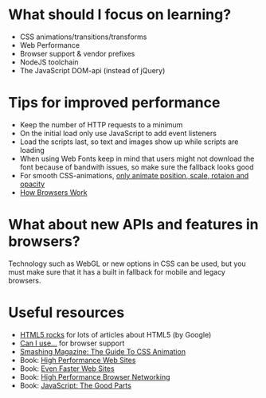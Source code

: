 # What should I focus on learning?

* CSS animations/transitions/transforms
* Web Performance
* Browser support & vendor prefixes
* NodeJS toolchain
* The JavaScript DOM-api (instead of jQuery)


# Tips for improved performance

* Keep the number of HTTP requests to a minimum
* On the initial load only use JavaScript to add event listeners
* Load the scripts last, so text and images show up while scripts are loading
* When using Web Fonts keep in mind that users might not download the font because of bandwith issues, so make sure the fallback looks good
* For smooth CSS-animations, [only animate position, scale, rotaion and opacity](http://www.html5rocks.com/en/tutorials/speed/high-performance-animations/)
* [How Browsers Work](http://www.html5rocks.com/en/tutorials/internals/howbrowserswork/)

# What about new APIs and features in browsers?

Technology such as WebGL or new options in CSS can be used, but you must make sure that it has a built in fallback for mobile and legacy browsers.

# Useful resources
* [HTML5 rocks](http://www.html5rocks.com/) for lots of articles about HTML5 (by Google)
* [Can I use...](http://caniuse.com/) for browser support
* [Smashing Magazine: The Guide To CSS Animation](http://coding.smashingmagazine.com/2011/09/14/the-guide-to-css-animation-principles-and-examples/)
* Book: [High Performance Web Sites](http://shop.oreilly.com/product/9780596529307.do)
* Book: [Even Faster Web Sites](http://shop.oreilly.com/product/9780596522315.do)
* Book: [High Performance Browser Networking](http://shop.oreilly.com/product/0636920028048.do)
* Book: [JavaScript: The Good Parts](http://shop.oreilly.com/product/9780596517748.do)